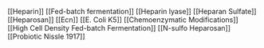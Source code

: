 [[Heparin]]
[[Fed-batch fermentation]]
[[Heparin lyase]]
[[Heparan Sulfate]]
[[Heparosan]]
[[Ecn]]
[[E. Coli K5]]
[[Chemoenzymatic Modifications]]
[[High Cell Density Fed-batch Fermentation]]
[[N-sulfo Heparosan]]
[[Probiotic Nissle 1917]]

